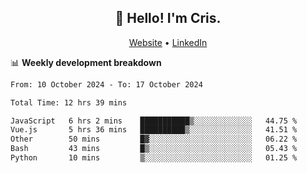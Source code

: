
<h2 align="center">👋 Hello! I'm Cris.</h2>
<p align="center">
  <a href="https://www.criscunas.dev">Website</a> •
  <a href="https://www.linkedin.com/in/cristophercunas/">LinkedIn</a> 
</p>


📊 **Weekly development breakdown**
<!--START_SECTION:waka-->

```txt
From: 10 October 2024 - To: 17 October 2024

Total Time: 12 hrs 39 mins

JavaScript   6 hrs 2 mins    ███████████▒░░░░░░░░░░░░░   44.75 %
Vue.js       5 hrs 36 mins   ██████████▒░░░░░░░░░░░░░░   41.51 %
Other        50 mins         █▓░░░░░░░░░░░░░░░░░░░░░░░   06.22 %
Bash         43 mins         █▒░░░░░░░░░░░░░░░░░░░░░░░   05.43 %
Python       10 mins         ▒░░░░░░░░░░░░░░░░░░░░░░░░   01.25 %
```

<!--END_SECTION:waka-->
